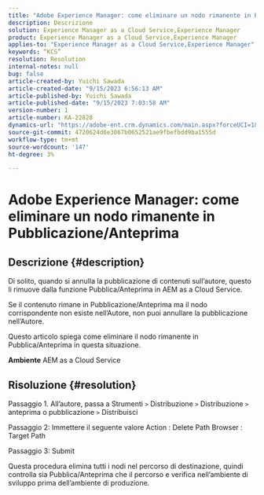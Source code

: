 ```yaml
---
title: "Adobe Experience Manager: come eliminare un nodo rimanente in Pubblicazione/Anteprima"
description: Descrizione
solution: Experience Manager as a Cloud Service,Experience Manager
product: Experience Manager as a Cloud Service,Experience Manager
applies-to: "Experience Manager as a Cloud Service,Experience Manager"
keywords: “KCS”
resolution: Resolution
internal-notes: null
bug: false
article-created-by: Yuichi Sawada
article-created-date: "9/15/2023 6:56:13 AM"
article-published-by: Yuichi Sawada
article-published-date: "9/15/2023 7:03:58 AM"
version-number: 1
article-number: KA-22828
dynamics-url: "https://adobe-ent.crm.dynamics.com/main.aspx?forceUCI=1&pagetype=entityrecord&etn=knowledgearticle&id=2234daf2-9453-ee11-be6f-6045bd006239"
source-git-commit: 4720624d6e3067b0652521ae9fbefbdd9ba1555d
workflow-type: tm+mt
source-wordcount: '147'
ht-degree: 3%

---
```


# Adobe Experience Manager: come eliminare un nodo rimanente in Pubblicazione/Anteprima

## Descrizione {#description}


Di solito, quando si annulla la pubblicazione di contenuti sull’autore, questo li rimuove dalla funzione Pubblica/Anteprima in AEM as a Cloud Service.

Se il contenuto rimane in Pubblicazione/Anteprima ma il nodo corrispondente non esiste nell’Autore, non puoi annullare la pubblicazione nell’Autore.

Questo articolo spiega come eliminare il nodo rimanente in Pubblica/Anteprima in questa situazione.

<b>Ambiente</b>
AEM as a Cloud Service


## Risoluzione {#resolution}


Passaggio 1. All’autore, passa a Strumenti `>`  Distribuzione `>`  Distribuzione `>`  anteprima o pubblicazione `>`  Distribuisci

Passaggio 2: Immettere il seguente valore Action : Delete Path Browser : Target Path

Passaggio 3: Submit

Questa procedura elimina tutti i nodi nel percorso di destinazione, quindi controlla sia Pubblica/Anteprima che il percorso e verifica nell’ambiente di sviluppo prima dell’ambiente di produzione.
